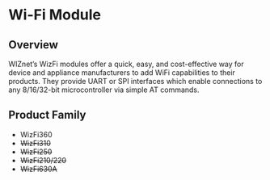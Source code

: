 # Wi-Fi Module

## Overview

WIZnet’s WizFi modules offer a quick, easy, and cost-effective way for device and appliance manufacturers to add WiFi capabilities to their products. They provide UART or SPI interfaces which enable connections to any 8/16/32-bit microcontroller via simple AT commands.

## Product Family

- WizFi360
- ~~WizFi310~~
- ~~WizFi250~~
- ~~WizFi210/220~~
- ~~WizFi630A~~

